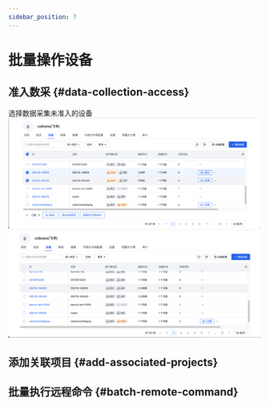 ```yaml
---
sidebar_position: 7
---
```


# 批量操作设备

## 准入数采 {#data-collection-access}
选择数据采集未准入的设备
![表格显示设置](./img/7-authorize-data-collection-1.png)
![表格显示设置](./img/7-authorize-data-collection-2.png)

## 添加关联项目 {#add-associated-projects}

## 批量执行远程命令 {#batch-remote-command}
